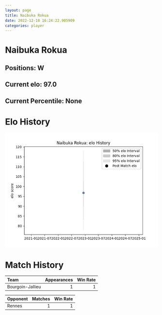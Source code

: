 ```yaml
---  
layout: page  
title: Naibuka Rokua  
date: 2022-12-18 16:24:22.905909  
categories: player  
---
```

# Naibuka Rokua

## Positions: W

## Current elo: 97.0

## Current Percentile: None

# Elo History


![elo history](history_NaibukaRokua.png)
# Match History


| Team             |   Appearances |   Win Rate |
|:-----------------|--------------:|-----------:|
| Bourgoin-Jallieu |             1 |          1 |

| Opponent   |   Matches |   Win Rate |
|:-----------|----------:|-----------:|
| Rennes     |         1 |          1 |